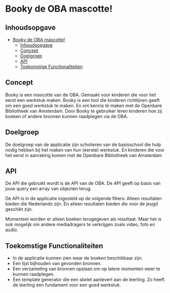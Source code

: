 # Booky de OBA mascotte!

## Inhoudsopgave
- [Booky de OBA mascotte!](#booky-de-oba-mascotte-)
  * [Inhoudsopgave](#inhoudsopgave)
  * [Concept](#concept)
  * [Doelgroep](#doelgroep)
  * [API](#api)
  * [Toekomstige Functionaliteiten](#toekomstige-functionaliteiten)

## Concept
Booky is een mascotte van de OBA. Gemaakt voor kinderen die voor het eerst een werkstuk maken. Booky is een tool die kinderen richtlijnen geeft om een goed werkstuk te maken. En om kennis te maken met de Openbare Bibliotheek van Amsterdam. Door Booky te gebruiker leren kinderen hoe zij boeken of andere bronnen kunnen raadplegen via de OBA.

## Doelgroep
De doelgroep van de applicatie zijn scholieren van de basisschool die hulp nodig hebben bij het maken van hun (eerste) werkstuk. En kinderen die voor het eerst in aanraking komen met de Openbare Bibliotheek van Amsterdam

## API
De API die gebruikt wordt is de API van de OBA. De API geeft op basis van jouw query een array van objecten terug.

De API is in de applicatie ingesteld op de volgende filters: Alleen resultaten bieden die Nederlands zijn. En alleen resultaten bieden die voor de jeugd geschikt zijn.

Momenteel worden er alleen boeken terugegeven als resultaat. Maar het is ook mogelijk om andere mediadragers te verkrijgen zoals video, foto en audio.

## Toekomstige Functionaliteiten
* In de applicatie kunnen zien waar de boeken beschikbaar zijn.
* Een lijst bijhouden van gevonden bronnen.
* Een verzameling van bronnen opslaan om op latere momenten weer te kunnen raadplegen.
* Een template generator die een skelet aanlevert aan de leerling. Zo heeft de leerling een fundament voor een goed werkstuk.

